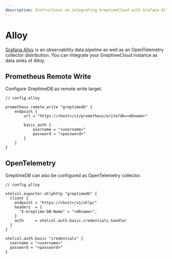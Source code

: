 ```yaml
---
description: Instructions on integrating GreptimeCloud with Grafana Alloy for Prometheus Remote Write and OpenTelemetry.
---
```


# Alloy

[Grafana Alloy](https://grafana.com/docs/alloy/latest/) is an observability data pipeline as well as an OpenTelemetry
collector distribution. You can integrate your GreptimeCloud instance as data
sinks of Alloy.

## Prometheus Remote Write

Configure GreptimeDB as remote write target.

```
// config.alloy

prometheus.remote_write "greptimedb" {
    endpoint {
        url = "https://<host>/v1/prometheus/write?db=<dbname>"

        basic_auth {
            username = "<username>"
            password = "<password>"
        }
    }
}
```

## OpenTelemetry

GreptimeDB can also be configured as OpenTelemetry collector.

```
// config.alloy

otelcol.exporter.otlphttp "greptimedb" {
  client {
    endpoint = "https://<host>/v1/otlp/"
    headers  = {
      "X-Greptime-DB-Name" = "<dbname>",
    }
    auth     = otelcol.auth.basic.credentials.handler
  }
}

otelcol.auth.basic "credentials" {
  username = "<username>"
  password = "<password>"
}
```
